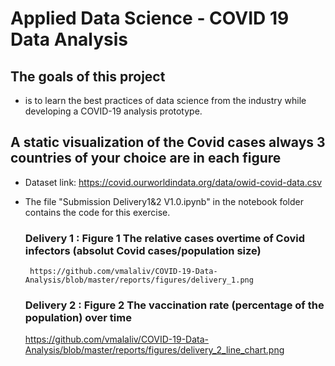 # Applied Data Science - COVID 19 Data Analysis

## The goals of this project

* is to learn the best practices of data science from the industry while developing a COVID-19 analysis prototype.


## A static visualization of the Covid cases always 3 countries of your choice are in each figure 

* Dataset link: https://covid.ourworldindata.org/data/owid-covid-data.csv

* The file "Submission Delivery1&2 V1.0.ipynb" in the notebook folder contains the code for this exercise.

   ### Delivery 1 : Figure 1 The relative cases overtime of Covid infectors (absolut Covid cases/population size)

       https://github.com/vmalaliv/COVID-19-Data-Analysis/blob/master/reports/figures/delivery_1.png
      
   ### Delivery 2 : Figure 2 The vaccination rate (percentage of the population) over time

     https://github.com/vmalaliv/COVID-19-Data-Analysis/blob/master/reports/figures/delivery_2_line_chart.png